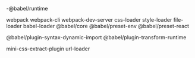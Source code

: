 -@babel/runtime

webpack
webpack-cli
webpack-dev-server
css-loader
style-loader
file-loader
babel-loader
@babel/core
@babel/preset-env
@babel/preset-react

@babel/plugin-syntax-dynamic-import
@babel/plugin-transform-runtime

mini-css-extract-plugin
url-loader